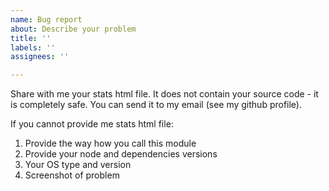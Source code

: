 ```yaml
---
name: Bug report
about: Describe your problem
title: ''
labels: ''
assignees: ''

---
```


Share with me your stats html file. It does not contain your source code - it is completely safe. You can send it to my email (see my github profile).

If you cannot provide me stats html file:
1. Provide the way how you call this module
2. Provide your node and dependencies versions
3. Your OS type and version
4. Screenshot of problem
